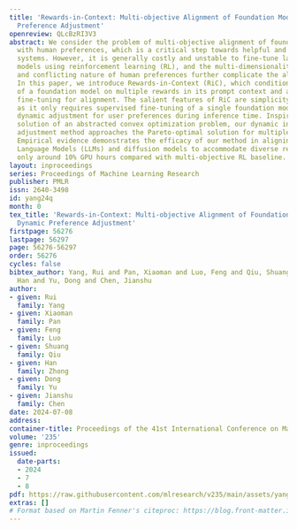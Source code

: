 ```yaml
---
title: 'Rewards-in-Context: Multi-objective Alignment of Foundation Models with Dynamic
  Preference Adjustment'
openreview: QLcBzRI3V3
abstract: We consider the problem of multi-objective alignment of foundation models
  with human preferences, which is a critical step towards helpful and harmless AI
  systems. However, it is generally costly and unstable to fine-tune large foundation
  models using reinforcement learning (RL), and the multi-dimensionality, heterogeneity,
  and conflicting nature of human preferences further complicate the alignment process.
  In this paper, we introduce Rewards-in-Context (RiC), which conditions the response
  of a foundation model on multiple rewards in its prompt context and applies supervised
  fine-tuning for alignment. The salient features of RiC are simplicity and adaptivity,
  as it only requires supervised fine-tuning of a single foundation model and supports
  dynamic adjustment for user preferences during inference time. Inspired by the analytical
  solution of an abstracted convex optimization problem, our dynamic inference-time
  adjustment method approaches the Pareto-optimal solution for multiple objectives.
  Empirical evidence demonstrates the efficacy of our method in aligning both Large
  Language Models (LLMs) and diffusion models to accommodate diverse rewards with
  only around 10% GPU hours compared with multi-objective RL baseline.
layout: inproceedings
series: Proceedings of Machine Learning Research
publisher: PMLR
issn: 2640-3498
id: yang24q
month: 0
tex_title: 'Rewards-in-Context: Multi-objective Alignment of Foundation Models with
  Dynamic Preference Adjustment'
firstpage: 56276
lastpage: 56297
page: 56276-56297
order: 56276
cycles: false
bibtex_author: Yang, Rui and Pan, Xiaoman and Luo, Feng and Qiu, Shuang and Zhong,
  Han and Yu, Dong and Chen, Jianshu
author:
- given: Rui
  family: Yang
- given: Xiaoman
  family: Pan
- given: Feng
  family: Luo
- given: Shuang
  family: Qiu
- given: Han
  family: Zhong
- given: Dong
  family: Yu
- given: Jianshu
  family: Chen
date: 2024-07-08
address:
container-title: Proceedings of the 41st International Conference on Machine Learning
volume: '235'
genre: inproceedings
issued:
  date-parts:
  - 2024
  - 7
  - 8
pdf: https://raw.githubusercontent.com/mlresearch/v235/main/assets/yang24q/yang24q.pdf
extras: []
# Format based on Martin Fenner's citeproc: https://blog.front-matter.io/posts/citeproc-yaml-for-bibliographies/
---
```

